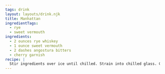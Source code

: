 ```yaml
---
tags: drink
layout: layouts/drink.njk
title: Manhattan
ingredientTags:
  - rye
  - sweet vermouth
ingredients:
  - 2 ounces rye whiskey
  - 1 ounce sweet vermouth
  - 2 dashes angostura bitters
  - cherry garnish
recipe: |
  Stir ingredients over ice until chilled. Strain into chilled glass. Garnish with a cherry.
---
```

